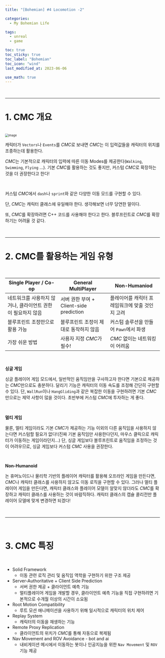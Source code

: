 ```yaml
---
title: "[Bohemian] #4 Locomotion -2"

categories:
  - My Bohemian Life

tags:
  - unreal
  - game

toc: true
toc_sticky: true
toc_label: "Bohemian"
toc_icon: "wind"
last_modified_at: 2023-06-06

use_math: true
---
```


<br>

---

# **1. CMC 개요**

<br>

<img src="https://github.com/yj59/yj59.github.io/assets/93882395/8632fdc1-6ac8-4a34-8d41-be2da2c39c83" alt="image" style="zoom:67%;" /> 

캐릭터가 `Vectors`나 `Events`를 *CMC*로 보내면 *CMC*는 이 입력값들을 캐릭터의 위치를 조종하는데 활용한다.

*CMC*는 기본적으로 캐릭터의 입력에 따른 이동 Modes를 제공한다(`Walking`, `Swimming`, `Flying` ...). 기본 *CMC*를 활용하는 것도 좋지만, 커스텀 *CMC*로 확장하는 것을 더 권장한다고 한다!

<br>

커스텀 *CMC*에서 `dash`나 `sprint`와 같은 다양한 이동 모드를 구현할 수 있다.

단, *CMC*는 캐릭터 클래스에 유일해야 한다. 생각해보면 너무 당연한 말이다.

또, *CMC*를 확장하려면 C++ 코드를 사용해야 한다고 한다. 블루프린트로 *CMC*를 확장하기는 어려울 것 같다.

<br>

---

# **2. CMC를 활용하는 게임 유형**

<br>

| Single Player / Co-op                                       | General MultiPlayer                     | Non-Humaniod                                    |
| ----------------------------------------------------------- | --------------------------------------- | ----------------------------------------------- |
| 네트워크를 사용하지 않거나, 클라이언트 권한이 필요하지 않음 | 서버 권한 부여 + Client-side prediction | 플레이어를 캐릭터 프레임워크에 맞출 것인지 고려 |
| 블루프린트 조정만으로 활용 가능                             | 블루프린트 조정이 제대로 동작하지 않음  | 커스텀 솔루션을 만들어 `Pawn`에서 파생          |
| 가장 쉬운 방법                                              | 사용자 지정 *CMC*가 필수!               | *CMC* 없이는 네트워킹이 어려움                  |

<br>

**싱글 게임**

싱글 플레이어 게임 모드에서, 일반적인 움직임만을 구사하고자 한다면 기본으로 제공하는 *CMC*만으로도 충분하다. 달리기 기능은 캐릭터의 이동 속도를 조정해 간단히 구현할 수 있다. 단, `WallRun`이나 `HangGliding`과 같은 복잡한 이동을 구현하려면 기본 *CMC*만으로는 제약 사항이 많을 것이다. 초반부에 커스텀 *CMC*에 투자하는 게 좋다.

<br>

**멀티 게임**

물론, 멀티 게임이라도 기본 *CMC*가 제공하는 기능 이외의 다른 움직임을 사용하지 않는다면 커스텀할 필요가 없다!(진짜 기본 움직임만 사용한다던지, 마우스 클릭으로 캐릭터가 이동하는 게임이라던지...) 단, 싱글 게임보다 블루프린트로 움직임을 조정하는 것이 어려우므로, 싱글 게임보다 커스텀 *CMC* 사용을 권장한다.

<br>

**Non-Humanoid**

논 휴머노이드나 물리학 기반의 플레이어 캐릭터를 활용해 오프라인 게임을 만든다면, *CMC*나 캐릭터 클래스를 사용하지 않고도 이동 로직을 구현할 수 있다. 그러나 멀티 플레이어 게임을 만든다면, 캐릭터 클래스와 플레이어 모델이 알맞지 않더라도 *CMC*를 확장하고 캐릭터 클래스를 사용하는 것이 바람직하다. 캐릭터 클래스의 캡슐 콜리전만 플레이어 모델에 맞게 변경하면 되겠다!

<br>

---

<br>

# **3. CMC 특징**

<br>

*   Solid Framework
    *   이동 관련 로직 관리 및 움직임 역학을 구현하기 위한 구조 제공
*   Server-Authoritative + Client Side Prediction
    *   서버 권한 제공 + 클라이언트 예측 기능
    *   멀티플레이어 게임을 개발할 경우, 클라이언트 예측 기능을 직접 구현하려면 기본적으로 수개월 이상의 시간이 소요됨
*   Root Motion Compatibility
    *   루트 모션 애니메이션을 사용하기 위해 일시적으로 캐릭터의 위치 제어
*   Replay System
    *   캐릭터의 이동을 재생하는 기능
*   Remote Proxy Replication
    *   클라이언트의 위치가 *CMC*를 통해 자동으로 복제됨
*   Nav Movement and ROV Avoidance - bot and ai
    *   내비게이션 메시에서 이동하는 봇이나 인공지능을 위한 `Nav Movement` 및 `ROV` 기능 제공

